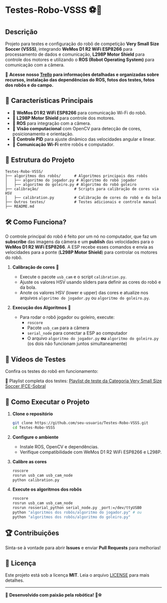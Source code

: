 # Testes-Robo-VSSS ⚽🤖

## Descrição

Projeto para testes e configuração do robô de competição **Very Small Size Soccer (VSSS)**, integrando **WeMos D1 R2 WiFi ESP8266** para processamento de dados e comunicação, **L298P Motor Shield** para controle dos motores e utilizando o **ROS (Robot Operating System)** para comunicação com a câmera.

📌 **Acesse nosso ****[Trello](https://trello.com/invite/b/QqVcYJjL/ATTI950a8fb48b9b4b5b42c92ab7aaf6e06dF6B7B3DC/categoria-very-small-sizer-soccer-ifce-sobral)**** para informações detalhadas e organizadas sobre recursos, instalação das dependências do ROS, fotos dos testes, fotos dos robôs e do campo.**

## 📌 Características Principais

- 🔹 **WeMos D1 R2 WiFi ESP8266** para comunicação Wi-Fi do robô.
- 🔹 **L298P Motor Shield** para controle dos motores.
- 🔹 **ROS** para integração com a câmera.
- 🔹 **Visão computacional** com OpenCV para detecção de cores, posicionamento e orientação.
- 🔹 **Controle PID** para ajuste dinâmico das velocidades angular e linear.
- 🔹 **Comunicação Wi-Fi** entre robôs e computador.

## 📂 Estrutura do Projeto

```
Testes-Robo-VSSS/
├── algoritmos dos robôs/      # Algoritmos principais dos robôs
│   ├── algoritmo do jogador.py # Algoritmo do robô jogador
│   ├── algoritmo do goleiro.py # Algoritmo do robô goleiro
├── calibração/                # Scripts para calibração de cores via HSV
│   ├── calibration.py         # Calibração de cores do robô e da bola
├── Outros testes/             # Testes adicionais e controle manual
├── README.md
```

## 🛠 Como Funciona?

O controle principal do robô é feito por um nó no computador, que faz um **subscribe** das imagens da câmera e um **publish** das velocidades para o **WeMos D1 R2 WiFi ESP8266**. A ESP recebe esses comandos e envia as velocidades para a ponte (**L298P Motor Shield**) para controlar os motores do robô.

1. **Calibração de cores** 🎨

   - Execute o pacote `usb_cam` e o script `calibration.py`.
   - Ajuste os valores HSV usando sliders para definir as cores do robô e da bola.
   - Anote os valores HSV (lower e upper) das cores e atualize nos arquivos `algoritmo do jogador.py` ou `algoritmo do goleiro.py`.

2. **Execução dos Algoritmos** 🎯

   - Para rodar o robô jogador ou goleiro, execute:
     - `roscore`
     - Pacote `usb_cam` para a câmera
     - `serial_node` para conectar a ESP ao computador
     - O arquivo `algoritmo do jogador.py` **ou** `algoritmo do goleiro.py` (os dois não funcionam juntos simultaneamente)

## 🎥 Vídeos de Testes

Confira os testes do robô em funcionamento:


🔗 Playlist completa dos testes: [Playlist de teste da Categoria Very Small Size Soccer IFCE-Sobral ](https://www.youtube.com/watch?v=eGvhpNceoEk\&list=PLrcudhIfihuCvisP4GRgBESSTaiVgz14I\&index=1)

## 🚀 Como Executar o Projeto

1. **Clone o repositório**

   ```bash
   git clone https://github.com/seu-usuario/Testes-Robo-VSSS.git
   cd Testes-Robo-VSSS
   ```

2. **Configure o ambiente**

   - Instale ROS, OpenCV e dependências.
   - Verifique compatibilidade com WeMos D1 R2 WiFi ESP8266 e L298P.

3. **Calibre as cores**

   ```bash
   roscore
   rosrun usb_cam usb_cam_node
   python calibration.py
   ```

4. **Execute os algoritmos dos robôs**

   ```bash
   roscore
   rosrun usb_cam usb_cam_node
   rosrun rosserial_python serial_node.py _port:=/dev/ttyUSB0
   python "algoritmos dos robôs/algoritmo do jogador.py" # ou
   python "algoritmos dos robôs/algoritmo do goleiro.py"
   ```

## 🏆 Contribuições

Sinta-se à vontade para abrir **Issues** e enviar **Pull Requests** para melhorias!

## 📜 Licença

Este projeto está sob a licença **MIT**. Leia o arquivo [LICENSE](LICENSE) para mais detalhes.

---

🚀 **Desenvolvido com paixão pela robótica!** 🤖⚽

